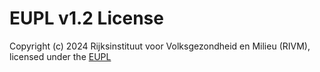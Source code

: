 # EUPL v1.2 License

Copyright (c) 2024 Rijksinstituut voor Volksgezondheid en Milieu (RIVM), licensed under the [EUPL](https://joinup.ec.europa.eu/collection/eupl/eupl-text-eupl-12)
